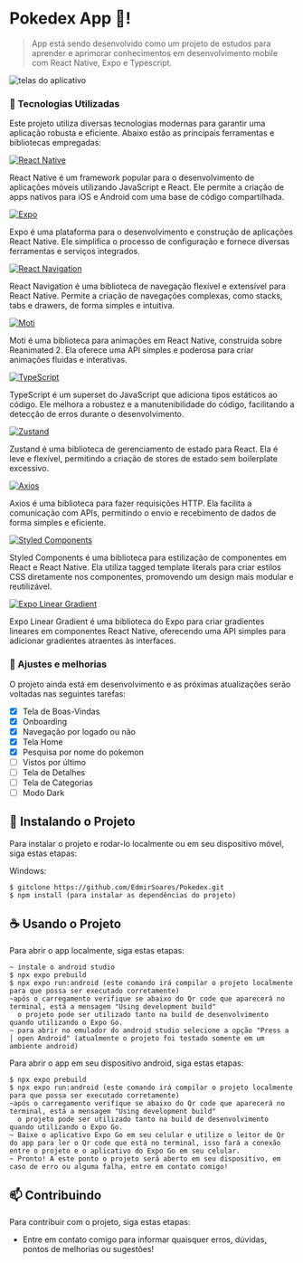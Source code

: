 # Pokedex App 📱!

> App está sendo desenvolvido como um projeto de estudos para aprender e aprimorar conhecimentos em desenvolvimento mobile com React Native, Expo e Typescript.
<img src="https://i.ibb.co/gSjznz1/Pokemon-1-1.jpg" alt="telas do aplicativo">




### 📱 Tecnologias Utilizadas
Este projeto utiliza diversas tecnologias modernas para garantir uma aplicação robusta e eficiente. Abaixo estão as principais ferramentas e bibliotecas empregadas:

[![React Native](https://img.shields.io/badge/React%20Native-20232A?style=for-the-badge&logo=react&logoColor=61DAFB)](https://reactnative.dev/)

React Native é um framework popular para o desenvolvimento de aplicações móveis utilizando JavaScript e React. Ele permite a criação de apps nativos para iOS e Android com uma base de código compartilhada.

[![Expo](https://img.shields.io/badge/Expo%20Go-000020?style=for-the-badge&logo=expo&logoColor=white)](https://expo.dev/)

Expo é uma plataforma para o desenvolvimento e construção de aplicações React Native. Ele simplifica o processo de configuração e fornece diversas ferramentas e serviços integrados.

[![React Navigation](https://img.shields.io/badge/React%20Navigation-20232A?style=for-the-badge&logo=react&logoColor=white)](https://reactnavigation.org/)

React Navigation é uma biblioteca de navegação flexível e extensível para React Native. Permite a criação de navegações complexas, como stacks, tabs e drawers, de forma simples e intuitiva.

[![Moti](https://img.shields.io/badge/Moti-000020?style=for-the-badge&logo=expo&logoColor=white)](https://moti.fyi/)

Moti é uma biblioteca para animações em React Native, construída sobre Reanimated 2. Ela oferece uma API simples e poderosa para criar animações fluidas e interativas.

[![TypeScript](https://img.shields.io/badge/TypeScript-3178C6?style=for-the-badge&logo=typescript&logoColor=white)](https://www.typescriptlang.org/)

TypeScript é um superset do JavaScript que adiciona tipos estáticos ao código. Ele melhora a robustez e a manutenibilidade do código, facilitando a detecção de erros durante o desenvolvimento.

[![Zustand](https://img.shields.io/badge/Zustand-20232A?style=for-the-badge&logo=react&logoColor=white)](https://zustand-demo.pmnd.rs/)

Zustand é uma biblioteca de gerenciamento de estado para React. Ela é leve e flexível, permitindo a criação de stores de estado sem boilerplate excessivo.

[![Axios](https://img.shields.io/badge/Axios-5A29E4?style=for-the-badge&logo=axios&logoColor=white)](https://axios-http.com/)

Axios é uma biblioteca para fazer requisições HTTP. Ela facilita a comunicação com APIs, permitindo o envio e recebimento de dados de forma simples e eficiente.

[![Styled Components](https://img.shields.io/badge/Styled%20Components-DB7093?style=for-the-badge&logo=styled-components&logoColor=white)](https://styled-components.com/)

Styled Components é uma biblioteca para estilização de componentes em React e React Native. Ela utiliza tagged template literals para criar estilos CSS diretamente nos componentes, promovendo um design mais modular e reutilizável.

[![Expo Linear Gradient](https://img.shields.io/badge/Expo%20Linear%20Gradient-000020?style=for-the-badge&logo=expo&logoColor=white)](https://docs.expo.dev/versions/latest/sdk/linear-gradient/)

Expo Linear Gradient é uma biblioteca do Expo para criar gradientes lineares em componentes React Native, oferecendo uma API simples para adicionar gradientes atraentes às interfaces.

### 👾 Ajustes e melhorias

O projeto ainda está em desenvolvimento e as próximas atualizações serão voltadas nas seguintes tarefas:

- [x] Tela de Boas-Vindas
- [x] Onboarding
- [x] Navegação por logado ou não
- [x] Tela Home
- [x] Pesquisa por nome do pokemon
- [ ] Vistos por último
- [ ] Tela de Detalhes
- [ ] Tela de Categorias
- [ ] Modo Dark

## 🚀 Instalando o Projeto

Para instalar o projeto e rodar-lo localmente ou em seu dispositivo móvel, siga estas etapas:

Windows:

```
$ gitclone https://github.com/EdmirSoares/Pokedex.git
$ npm install (para instalar as dependências do projeto)
```

## ☕ Usando o Projeto

Para abrir o app localmente, siga estas etapas:

```
~ instale o android studio
$ npx expo prebuild
$ npx expo run:android (este comando irá compilar o projeto localmente para que possa ser executado corretamente)
~após o carregamento verifique se abaixo do Qr code que aparecerá no terminal, está a mensagem "Using development build"
  o projeto pode ser utilizado tanto na build de desenvolvimento quando utilizando o Expo Go.
~ para abrir no emulador do android studio selecione a opção "Press a │ open Android" (atualmente o projeto foi testado somente em um ambiente android)
```
Para abrir o app em seu dispositivo android, siga estas etapas:

```
$ npx expo prebuild
$ npx expo run:android (este comando irá compilar o projeto localmente para que possa ser executado corretamente)
~após o carregamento verifique se abaixo do Qr code que aparecerá no terminal, está a mensagem "Using development build"
  o projeto pode ser utilizado tanto na build de desenvolvimento quando utilizando o Expo Go.
~ Baixe o aplicativo Expo Go em seu celular e utilize o leitor de Qr do app para ler o Qr code que está no terminal, isso fará a conexão entre o projeto e o aplicativo do Expo Go em seu celular.
~ Pronto! A este ponto o projeto será aberto em seu dispositivo, em caso de erro ou alguma falha, entre em contato comigo!
```

## 📫 Contribuindo

Para contribuir com o projeto, siga estas etapas:

- Entre em contato comigo para informar quaisquer erros, dúvidas, pontos de melhorias ou sugestões!
